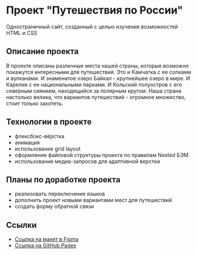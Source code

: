 # Проект "Путешествия по России"

Одностраничный сайт, созданный с целью изучения возможностей HTML и CSS

## Описание проекта

В проекте описаны различные места нашей страны, которые возможно покажутся интересными для путешествий. Это и Камчатка с ее сопками и вулканами. И знаменитое озеро Байкал - крупнейшее озеро в мире. И Карелия с ее национальными парками. И Кольский полуостров с его северным сиянием, находящийся за полярным кругом. Наша страна настолько велика, что вариантов путешествий - огромное множество, стоит только захотеть.

## Технологии в проекте

* флексбокс-вёрстка
* анимация
* использование grid layout
* оформление файловой структуры проекта по правилам Nested БЭМ
* использование медиа-запросов для адаптивной верстки

## Планы по доработке проекта

* реализовать переключение языков
* дополнить проект новыми вариантами мест для путешествий
* создать форму обратной связи

## Ссылки

* [Ссылка на макет в Figma](https://www.figma.com/file/5S2WSbEFL6awjVWJ0NWL8Q/Sprint-3_-Russia-_-desktop-mobile?node-id=28503%3A0)
* [Ссылка на GitHub Pages](https://katbatist.github.io/russian-travel/index.html)


